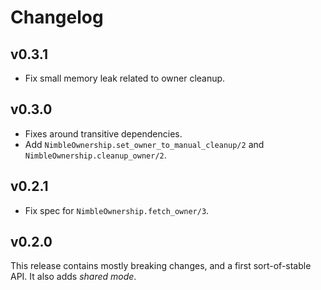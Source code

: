 # Changelog

## v0.3.1

  * Fix small memory leak related to owner cleanup.

## v0.3.0

  * Fixes around transitive dependencies.
  * Add `NimbleOwnership.set_owner_to_manual_cleanup/2` and `NimbleOwnership.cleanup_owner/2`.

## v0.2.1

  * Fix spec for `NimbleOwnership.fetch_owner/3`.

## v0.2.0

This release contains mostly breaking changes, and a first sort-of-stable API. It also adds *shared mode*.
